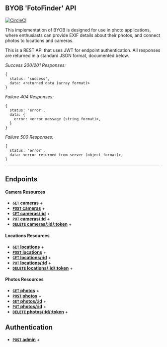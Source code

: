 ## BYOB 'FotoFinder' API

[![CircleCI](https://circleci.com/gh/the-oem/byob/tree/master.svg?style=svg)](https://circleci.com/gh/the-oem/byob/tree/master)

This implementation of BYOB is designed for use in photo applications, where enthusiasts can provide EXIF details about their photos, and connect photos to locations and cameras.

This is a REST API that uses JWT for endpoint authentication. All responses are returned in a standard JSON format, documented below.

*Success 200/201 Responses:*
```
{
  status: 'success',
  data: <returned data (array format)>
}
```

*Failure 404 Responses:*
```
{
  status: 'error',
  data: {
    error: <error message (string format)>,
  }
}
```
*Failure 500 Responses:*
```
{
  status: 'error',
  data: <error returned from server (object format)>,
}
```

---

## Endpoints

#### Camera Resources

- **[<code>GET</code> cameras](/docs/GET_cameras.md)** +
- **[<code>POST</code> cameras](/docs/POST_cameras.md)** +
- **[<code>GET</code> cameras/:id](/docs/GET_cameras_id.md)** +
- **[<code>PUT</code> cameras/:id](/docs/PUT_cameras.md)** +
- **[<code>DELETE</code> cameras/:id/:token](/docs/DELETE_cameras.md)** +

#### Locations Resources

- **[<code>GET</code> locations](/docs/GET_locations.md)** +
- **[<code>POST</code> locations](/docs/POST_locations.md)** +
- **[<code>GET</code> locations/:id](/docs/GET_locations_id.md)** +
- **[<code>PUT</code> locations/:id](/docs/PUT_locations.md)** +
- **[<code>DELETE</code> locations/:id/:token](/docs/DELETE_locations.md)** +

#### Photos Resources

- **[<code>GET</code> photos](/docs/GET_photos.md)** +
- **[<code>POST</code> photos](/docs/POST_photos.md)** +
- **[<code>GET</code> photos/:id](/docs/GET_photos_id.md)** +
- **[<code>PUT</code> photos/:id](/docs/PUT_photos.md)** +
- **[<code>DELETE</code> photos/:id/:token](/docs/DELETE_photos.md)** +

## Authentication
- **[<code>POST</code> admin](https://github.com/the-oem/byob/blob/master/docs/Auth.md)** +
